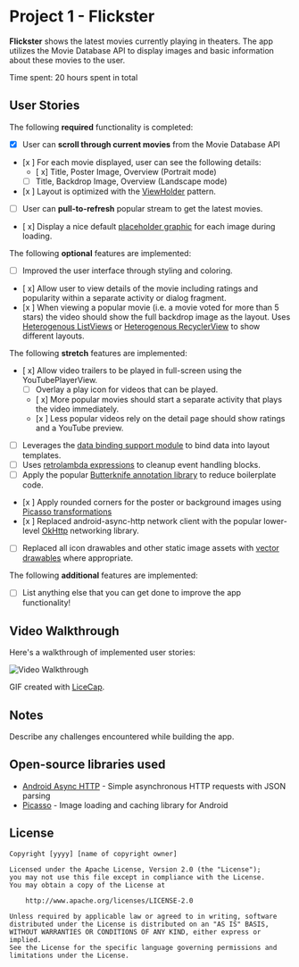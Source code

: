 # Project 1 - Flickster

**Flickster** shows the latest movies currently playing in theaters. The app utilizes the Movie Database API to display images and basic information about these movies to the user.

Time spent: 20 hours spent in total

## User Stories

The following **required** functionality is completed:

* [x] User can **scroll through current movies** from the Movie Database API
* [x ] For each movie displayed, user can see the following details:
  * [ x] Title, Poster Image, Overview (Portrait mode)
  * [ ] Title, Backdrop Image, Overview (Landscape mode)
* [x ] Layout is optimized with the [ViewHolder](http://guides.codepath.com/android/Using-an-ArrayAdapter-with-ListView#improving-performance-with-the-viewholder-pattern) pattern.
* [ ] User can **pull-to-refresh** popular stream to get the latest movies.
* [ x] Display a nice default [placeholder graphic](http://guides.codepath.com/android/Displaying-Images-with-the-Picasso-Library#configuring-picasso) for each image during loading.

The following **optional** features are implemented:

* [ ] Improved the user interface through styling and coloring.
* [ x] Allow user to view details of the movie including ratings and popularity within a separate activity or dialog fragment.
* [x ] When viewing a popular movie (i.e. a movie voted for more than 5 stars) the video should show the full backdrop image as the layout.  Uses [Heterogenous ListViews](http://guides.codepath.com/android/Implementing-a-Heterogenous-ListView) or [Heterogenous RecyclerView](http://guides.codepath.com/android/Heterogenous-Layouts-inside-RecyclerView) to show different layouts.

The following **stretch** features are implemented:

* [ x] Allow video trailers to be played in full-screen using the YouTubePlayerView.
    * [ ] Overlay a play icon for videos that can be played.
    * [ x] More popular movies should start a separate activity that plays the video immediately.
    * [x ] Less popular videos rely on the detail page should show ratings and a YouTube preview.
* [ ] Leverages the [data binding support module](http://guides.codepath.com/android/Applying-Data-Binding-for-Views) to bind data into layout templates.
* [ ] Uses [retrolambda expressions](http://guides.codepath.com/android/Lambda-Expressions) to cleanup event handling blocks.
* [ ] Apply the popular [Butterknife annotation library](http://guides.codepath.com/android/Reducing-View-Boilerplate-with-Butterknife) to reduce boilerplate code.
* [x ] Apply rounded corners for the poster or background images using [Picasso transformations](https://guides.codepath.com/android/Displaying-Images-with-the-Picasso-Library#other-transformations)
* [x ] Replaced android-async-http network client with the popular lower-level  [OkHttp](http://guides.codepath.com/android/Using-OkHttp) networking library.
* [ ] Replaced all icon drawables and other static image assets with [vector drawables](http://guides.codepath.com/android/Drawables#vector-drawables) where appropriate.

The following **additional** features are implemented:

* [ ] List anything else that you can get done to improve the app functionality!

## Video Walkthrough

Here's a walkthrough of implemented user stories:

<img src='http://i.imgur.com/link/to/your/gif/file.gif' title='Video Walkthrough' width='' alt='Video Walkthrough' />

GIF created with [LiceCap](http://www.cockos.com/licecap/).

## Notes

Describe any challenges encountered while building the app.

## Open-source libraries used

- [Android Async HTTP](https://github.com/loopj/android-async-http) - Simple asynchronous HTTP requests with JSON parsing
- [Picasso](http://square.github.io/picasso/) - Image loading and caching library for Android

## License

    Copyright [yyyy] [name of copyright owner]

    Licensed under the Apache License, Version 2.0 (the "License");
    you may not use this file except in compliance with the License.
    You may obtain a copy of the License at

        http://www.apache.org/licenses/LICENSE-2.0

    Unless required by applicable law or agreed to in writing, software
    distributed under the License is distributed on an "AS IS" BASIS,
    WITHOUT WARRANTIES OR CONDITIONS OF ANY KIND, either express or implied.
    See the License for the specific language governing permissions and
    limitations under the License.